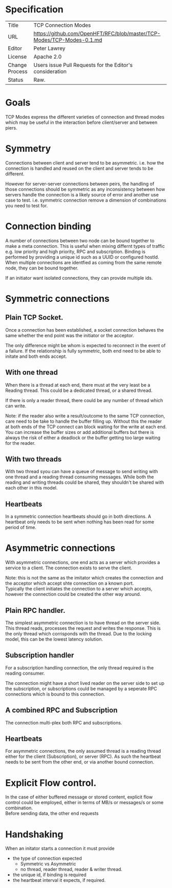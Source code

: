# Specification

|         |                                                                                         |
|:------- | --------------------------------------------------------------------------------------- |
| Title   | TCP Connection Modes                                                      |
| URL  | https://github.com/OpenHFT/RFC/blob/master/TCP-Modes/TCP-Modes-0.1.md |
| Editor  | Peter Lawrey                                                                            |
| License | Apache 2.0                                                                              |
| Change Process | Users issue Pull Requests for the Editor's consideration                         |
| Status  | Raw.                                                                                    |

# Goals
TCP Modes express the different varieties of connection and thread modes which may be useful in the interaction before client/server and between piers.

# Symmetry
Connections between client and server tend to be asymmetric. i.e. how the connection is handled and reused on the client and server tends to be different.

However for server-server connections between peirs, the handling of those connections should be symmetric as any inconsistency
between how servers handle the connection is a likely source of error and another use case to test. i.e. symmetric connection remove a dimension
 of combinations you need to test for.
 
# Connection binding
A number of connections between two node can be bound together to make a meta connection.  This is useful when mixing differnt types of traffic e.g.
low priority and high priority, RPC and subscription. Binding is performed by providing a unique id such as a UUID or configured hostId. When multiple
connections are identfied as coming from the same remote node, they can be bound together.

If an initiator want isolated connections, they can provide multiple ids.
 
# Symmetric connections

## Plain TCP Socket.
Once a connection has been established, a socket connection behaves the same whether the end point was the initiator or the acceptor.

 The only difference might be whom is expected to reconnect in the event of a failure. If the relationship is fully symmetric, both end need to be able to
 initate and both ends accept.

## With one thread
When there is a thread at each end, there must at the very least be a Reading thread.  This could be a dedicated thread, or a shared thread.

 If there is only a reader thread, there could be any number of thread which can write.

 Note: if the reader also write a result/outcome to the same TCP connection, care need to be take to handle the buffer filling up.
 Without this the reader at both ends of the TCP connect can block waiting for the write at each end.  You can increase the buffer sizes
 or add additional buffers but there is always the risk of either a deadlock or the buffer getting too large waiting for the reader.

## With two threads
With two thread syou can have a queue of message to send writing with one thread and a reading thread consuming messages.
  While both the reading and writing threads could be shared, they shouldn't be shared with each other in this model.

## Heartbeats
In a symmetric connection heartbeats should go in both directions.  A heartbeat only needs to be sent when nothing has been read for
  some period of time.

# Asymmetric connections
With asymmetric connections, one end acts as a server which provides a service to a client.  The connection exists to serve the client.

Note: this is not the same as the imitator which creates the connection and the acceptor which accept shte connection on a known port.  
Typically the client initiates the connection to a server which accepts, however the connection could be created the other way around.

## Plain RPC handler.
The simplest asymmetric connection is to have thread on the server side. This thread reads, processes the request and writes the response. This is the
  only thread which corrisponds with the thread.  Due to the locking model, this can be the lowest latency solution.

## Subscription handler
For a subscription handling connection, the only thread required is the reading consumer.  

The connection might have a short lived reader on the server side to set up the subscription, or subscriptions could be managed by a seperate RPC connections
 which is bound to this connection.
 
## A combined RPC and Subscription
 The connection multi-plex both RPC and subscriptions.
 
## Heartbeats
For asymmetric connections, the only assumed thread is a reading thread either for the client (Subscription), or server (RPC). 
As such the heartbeat needs to be sent from the other end, or via another bound connection.

# Explicit Flow control.
In the case of either buffered message or stored content, explicit flow control could be employed, either in terms of MB/s or messages/s or some combination.  
Before sending data, the other end requests 

# Handshaking
When an initator starts a connection it must provide

- the type of connection expected
   - Symmetric vs Asymmetric
   - no thread, reader thread, reader & writer thread.
- the unique id, if binding is required
- the heartbeat interval it expects, if required.